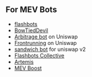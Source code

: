 ## For MEV Bots


- [flashbots](https://www.flashbots.net/)
- [BowTiedDevil](https://degencode.substack.com/p/start-here)
- [Arbitrage bot](https://medium.com/coinmonks/build-a-flash-loan-arbitrage-bot-on-uniswap-9f749ee20ab9) on Uniswap
- [Frontrunning](https://web3-university.medium.com/how-i-earned-over-400k-in-1-month-frontrunning-on-uniswap-mev-arbitrage-58ea4ee1fee) on Uniswap
- [sandwich bot](https://github.com/abigger87/subway-rs#readme) for uniswap v2
- [Flashbots Collective](https://collective.flashbots.net/t/flashbots-transparency-report-mev-share-relay-exploits-shapella-and-rev/1742)
- [Artemis](https://www.paradigm.xyz/2023/05/artemis)
- [MEV Boost](https://www.paradigm.xyz/2023/04/mev-boost-ethereum-consensus)
